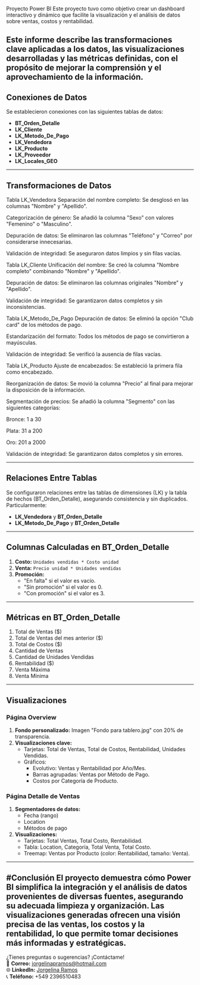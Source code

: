 Proyecto Power BI
Este proyecto tuvo como objetivo crear un dashboard interactivo y dinámico que facilite la visualización y el análisis de datos sobre ventas, costos y rentabilidad.

Este informe describe las transformaciones clave aplicadas a los datos, las visualizaciones desarrolladas y las métricas definidas, con el propósito de mejorar la comprensión y el aprovechamiento de la información.
---

## Conexiones de Datos

Se establecieron conexiones con las siguientes tablas de datos:

- **BT_Orden_Detalle**
- **LK_Cliente**
- **LK_Metodo_De_Pago**
- **LK_Vendedora**
- **LK_Producto**
- **LK_Proveedor**
- **LK_Locales_GEO**

---

 ## Transformaciones de Datos
Tabla LK_Vendedora
Separación del nombre completo: Se desglosó en las columnas "Nombre" y "Apellido".

Categorización de género: Se añadió la columna "Sexo" con valores "Femenino" o "Masculino".

Depuración de datos: Se eliminaron las columnas "Teléfono" y "Correo" por considerarse innecesarias.

Validación de integridad: Se aseguraron datos limpios y sin filas vacías.

Tabla LK_Cliente
Unificación del nombre: Se creó la columna "Nombre completo" combinando "Nombre" y "Apellido".

Depuración de datos: Se eliminaron las columnas originales "Nombre" y "Apellido".

Validación de integridad: Se garantizaron datos completos y sin inconsistencias.

Tabla LK_Metodo_De_Pago
Depuración de datos: Se eliminó la opción "Club card" de los métodos de pago.

Estandarización del formato: Todos los métodos de pago se convirtieron a mayúsculas.

Validación de integridad: Se verificó la ausencia de filas vacías.

Tabla LK_Producto
Ajuste de encabezados: Se estableció la primera fila como encabezado.

Reorganización de datos: Se movió la columna "Precio" al final para mejorar la disposición de la información.

Segmentación de precios: Se añadió la columna "Segmento" con las siguientes categorías:

Bronce: 1 a 30

Plata: 31 a 200

Oro: 201 a 2000 

Validación de integridad: Se garantizaron datos completos y sin errores.

---

## Relaciones Entre Tablas

Se configuraron relaciones entre las tablas de dimensiones (LK) y la tabla de hechos (BT_Orden_Detalle), asegurando consistencia y sin duplicados. Particularmente:

- **LK_Vendedora** y **BT_Orden_Detalle**
- **LK_Metodo_De_Pago** y **BT_Orden_Detalle**

---

## Columnas Calculadas en BT_Orden_Detalle

1. **Costo:** `Unidades vendidas * Costo unidad`
2. **Venta:** `Precio unidad * Unidades vendidas`
3. **Promoción:**
   - "En falta" si el valor es vacío.
   - "Sin promoción" si el valor es 0.
   - "Con promoción" si el valor es 3.

---

## Métricas en BT_Orden_Detalle

1. Total de Ventas ($)  
2. Total de Ventas del mes anterior ($)  
3. Total de Costos ($)  
4. Cantidad de Ventas  
5. Cantidad de Unidades Vendidas  
6. Rentabilidad ($)  
7. Venta Máxima  
8. Venta Mínima  

---

## Visualizaciones

### Página Overview

1. **Fondo personalizado:** Imagen "Fondo para tablero.jpg" con 20% de transparencia.  
2. **Visualizaciones clave:**
   - Tarjetas: Total de Ventas, Total de Costos, Rentabilidad, Unidades Vendidas.
   - Gráficos:
     - Evolutivo: Ventas y Rentabilidad por Año/Mes.
     - Barras agrupadas: Ventas por Método de Pago.
     - Costos por Categoría de Producto.

### Página Detalle de Ventas

1. **Segmentadores de datos:**
   - Fecha (rango)
   - Location
   - Métodos de pago
2. **Visualizaciones:**
   - Tarjetas: Total Ventas, Total Costo, Rentabilidad.
   - Tabla: Location, Categoría, Total Venta, Total Costo.
   - Treemap: Ventas por Producto (color: Rentabilidad, tamaño: Venta).

---

#Conclusión
El proyecto demuestra cómo Power BI simplifica la integración y el análisis de datos provenientes de diversas fuentes, asegurando su adecuada limpieza y organización. Las visualizaciones generadas ofrecen una visión precisa de las ventas, los costos y la rentabilidad, lo que permite tomar decisiones más informadas y estratégicas.
---

¿Tienes preguntas o sugerencias? ¡Contáctame!  
📧 **Correo:** jorgelinapramos@hotmail.com  
🌐 **LinkedIn:** [Jorgelina Ramos](https://www.linkedin.com/in/jorgelina-p-l-ramos-83564422b/)  
📞 **Teléfono:** +549 2396510483

